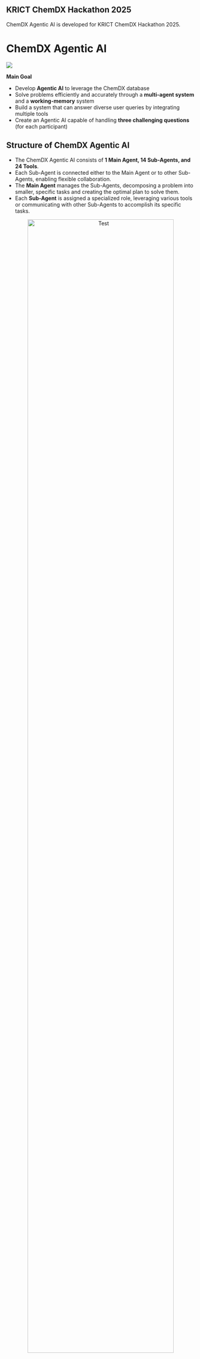 

## KRICT ChemDX Hackathon 2025

ChemDX Agentic AI is developed for KRICT ChemDX Hackathon 2025.

# ChemDX Agentic AI

![](./figures/ChemDX_Figures.png)

**Main Goal**

- Develop **Agentic AI** to leverage the ChemDX database
- Solve problems efficiently and accurately through a **multi-agent system** and a **working-memory** system
- Build a system that can answer diverse user queries by integrating multiple tools
- Create an Agentic AI capable of handling **three challenging questions** (for each participant)



## Structure of ChemDX Agentic AI

- The ChemDX Agentic AI consists of **1 Main Agent, 14 Sub-Agents, and 24 Tools**.
- Each Sub-Agent is connected either to the Main Agent or to other Sub-Agents, enabling flexible collaboration.
- The **Main Agent** manages the Sub-Agents, decomposing a problem into smaller, specific tasks and creating the optimal plan to solve them.
- Each **Sub-Agent** is assigned a specialized role, leveraging various tools or communicating with other Sub-Agents to accomplish its specific tasks.

<div style="text-align : center;"><img src="figures/structure.png" alt="Test" width="88%"></div>







## How does ChemDX Agent work?

### 1. Prompt Engineering

- **Prompt engineering** refers to the technique of guiding AI models to produce desired outputs by modifying the input prompt, without changing the model’s weights.
- Each **Sub-Agent** is initialized with a system prompt that defines its *name, role,* and *context*, which determine its specialized behavior.
- The **User Prompt** provides the main goal and the current task, and leverages the accumulated working memory to solve problems efficiently.

![](./figures/prompt.png)

### 2. Multi-agent system and Working memory

- The **Main Agent** decomposes the main task into smaller tasks and assigns each to the appropriate Sub-Agent.
- Each **Sub-Agent** may invoke tools to solve its task and, when necessary, can also collaborate with other Sub-Agents.
- The outputs of Sub-Agents are stored in the **Working Memory**, which is then reused by subsequent Sub-Agents to improve efficiency.
- Finally, the **Main Agent** produces the final answer and performs a self-evaluation to ensure the task has been solved correctly.

![](./figures/system.gif)



## How to install

```bash
$ git clone https://github.com/Yeonghun1675/ChemDX_agentic_AI.git
$ cd ChemDX_agentic_AI
$ pip install -e .
```



## How to use it

```bash
$ streamlit run app.py
```



## Example of ChemDX agent

### Example 1

Quesstion

```markdown
Does the MatDX EF database contain polymorphs? If so, provide one example along with their polymorphic structures. Among them, identify the most stable structure (i.e., the one with the lowest formation energy) and export it as a POSCAR file based on MatDX EF database.
```

Final Answer 

```mark
The MatDX EF database contains polymorphs. For example, "Ag4Al4" has 7 polymorphic structures with different spacegroups: C2/m, Cccm, I4/mmm, P1, P4/nmm, and Pmm2. The most stable structure is the one with space group C2/m, having the lowest formation energy of -0.0533 eV/atom. The POSCAR file for this stsructure has been generated and is available for download.
```

Evaluation

```markdown
The task was executed successfully. The database was checked for polymorphs, an example was provided, the most stable structure was identified, and the POSCAR file was generated and made available for download.
```

Procedure

![](./figures/test_sp.gif)

### Example 2

Question

```markdown
- Please recommend blue phosphor candidates that meet the conditions of Emission max ∈ [360, 420], Decay time ≤ 100, and QE ≥ 80. Please tell me the properties of the recommended materials.
- Next, please summarize the Eu co-doping concentration change in the Ba2Bi0.95V3O11 family of emission max and color change. 
- Finally, please summarize the correlation/trend of Emission vs color.
```

Final Answer

```mark
1. Blue Phosphor Candidates:
- RbCaGdP2O8: Ce doped at 0.1 concentration, Emission max: 408 nm, Decay time: 45 ns, QE: 83%
- Ba2Y1.8P2O12Si: Ce doped at 0.14 concentration, Emission max: 409 nm, Decay time: 42 ns,
QE: 84%
- KSrGdP208: Ce doped at 0.04 concentration, Emission max: 370 nm, Decay time: 63 ns, QE:
96%
- KSrGdP208: Ce doped at 0.04 concentration, Emission max: 370 nm, Decay time: 47 ns, QE:
90%
- KNaCa2P208Na0.04: Ce doped at 0.04 concentration, Emission max: 367 nm, Decay time: 47 ns, QE: 89%
2. Eu Co-doping in Ba2Bi0.95V3011:
- The emission maximum remains stable at 619 nm across varying Eu concentrations, with the color consistently red, indicating no significant shift in emission or chromaticity with changes in Eu concentration.
3. Correlation/Trend of Emission vs Color:
- There is a strong positive correlation between Emission max and the CIE x coordinate, indicating a shift towards the red end of the spectrum as the emission wavelength increases.
The correlation with the CIE y coordinate is weak, suggesting less consistent effects on the vertical position in the ClE color space.
```

Evaluation

```markdown
The task was executed well, providing detailed information on blue phosphor candidates, the effect of Eu co-doping in Ba2Bi0.95V3011, and the correlation between emission and color. The results are coherent and meet the specified conditions.
```

Procedure

![](./figures/test_park.gif)

### Example 3

Question

```mark
Compare Cu2SnS3 and Cu3SbS4 based on their ZT and determine which is the better performer at 500K.  Compare and plot the ZT trends using matplotlib. For the best performing material generate a POSCAR file.
```

Final Answer

```mark
The ZT values for Cu2SnS3 and CuSbS were compared as a function of temperature. Cu3SbS4 was found to be the better performer at 500K with a ZT of 0.05, compared to Cu2SnS3's ZT of 0.01. A POSCAR file has been generated for Cu3SbS4 and is available for download.
```

Evaluation

```mark
The task was executed successfully. The ZT values were compared, the better performing material at 500K was identified, and the POSCAR file for Cu3SbS4 was generated as requested.
```

Procedure

![](./figures/test_ana.gif)

**Authors**

![](./figures/authors.jpeg)

- Yeonghun Kang
- Anastasia Arkhipenkova
- Bogeun Park
- SeungPyo Kang